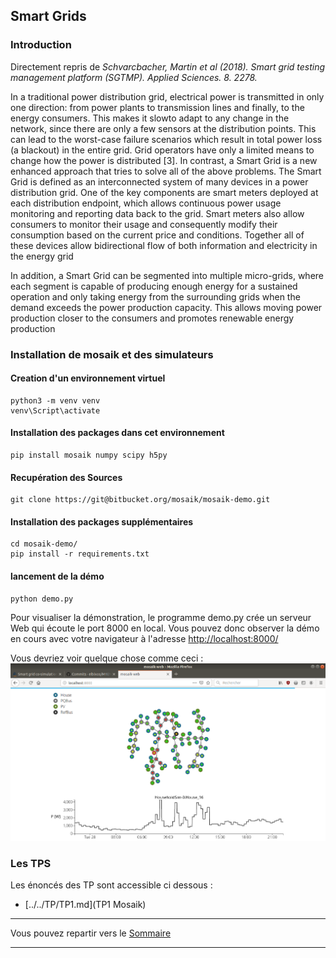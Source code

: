
## Smart Grids

### Introduction

Directement repris de *Schvarcbacher, Martin et al (2018). Smart grid testing management platform (SGTMP).
Applied Sciences. 8. 2278.*

In a traditional power distribution grid, electrical power is transmitted
in only one direction: from power plants to transmission lines
and finally, to the energy consumers. This makes it slowto adapt to any
change in the network, since there are only a few sensors at the distribution
points. This can lead to the worst-case failure scenarios which
result in total power loss (a blackout) in the entire grid. Grid operators
have only a limited means to change how the power is distributed [3].
In contrast, a Smart Grid is a new enhanced approach that tries
to solve all of the above problems. The Smart Grid is defined as an
interconnected system of many devices in a power distribution grid.
One of the key components are smart meters deployed at each distribution
endpoint, which allows continuous power usage monitoring and
reporting data back to the grid. Smart meters also allow consumers
to monitor their usage and consequently modify their consumption
based on the current price and conditions. Together all of these devices
allow bidirectional flow of both information and electricity in
the energy grid

In addition, a Smart Grid can be segmented into
multiple micro-grids, where each segment is capable of producing
enough energy for a sustained operation and only taking energy from
the surrounding grids when the demand exceeds the power production
capacity. This allows moving power production closer to the
consumers and promotes renewable energy production

### Installation de mosaik et des simulateurs

#### Creation d'un environnement virtuel

```
python3 -m venv venv
venv\Script\activate
```

#### Installation des packages dans cet environnement

```
pip install mosaik numpy scipy h5py
```

#### Recupération des Sources

```
git clone https://git@bitbucket.org/mosaik/mosaik-demo.git
```

#### Installation des packages supplémentaires
```
cd mosaik-demo/
pip install -r requirements.txt
```

#### lancement de la démo
```
python demo.py
```
Pour visualiser la démonstration, le programme demo.py crée un serveur Web
qui écoute le port 8000 en local. Vous pouvez donc observer la démo en cours
avec votre navigateur à l'adresse [http://localhost:8000/](http://localhost:8000/)

Vous devriez voir quelque chose comme ceci :
![demo mosaik](demoMosaik.png)


### Les TPS

Les énoncés des TP sont accessible ci dessous :
- [../../TP/TP1.md](TP1 Mosaik)
___
Vous pouvez repartir vers le [Sommaire](99_sommaire.md)

___
